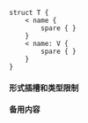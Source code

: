 ```
struct T {
	< name {
		spare { }
	}
	< name: V {
		spare { }
	}
}
```

#### 形式插槽和类型限制

#### 备用内容